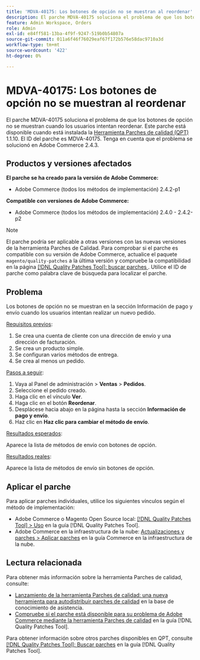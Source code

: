 ```yaml
---
title: 'MDVA-40175: Los botones de opción no se muestran al reordenar'
description: El parche MDVA-40175 soluciona el problema de que los botones de opción no se muestran cuando los usuarios intentan reordenar. Este parche está disponible cuando está instalada la [Quality Patches Tool (QPT)](https://experienceleague.adobe.com/es/docs/commerce-operations/tools/quality-patches-tool/quality-patches-tool-to-self-serve-quality-patches) 1.1.10. El ID del parche es MDVA-40175. Tenga en cuenta que el problema se solucionó en Adobe Commerce 2.4.3.
feature: Admin Workspace, Orders
role: Admin
exl-id: e84ff581-13ba-4f9f-9247-519b0b54807a
source-git-commit: 011a6f46f76029eaf67f172b576e58dac9710a3d
workflow-type: tm+mt
source-wordcount: '422'
ht-degree: 0%

---
```


# MDVA-40175: Los botones de opción no se muestran al reordenar

El parche MDVA-40175 soluciona el problema de que los botones de opción no se muestran cuando los usuarios intentan reordenar. Este parche está disponible cuando está instalada la [Herramienta Parches de calidad (QPT)](https://experienceleague.adobe.com/es/docs/commerce-operations/tools/quality-patches-tool/quality-patches-tool-to-self-serve-quality-patches) 1.1.10. El ID del parche es MDVA-40175. Tenga en cuenta que el problema se solucionó en Adobe Commerce 2.4.3.

## Productos y versiones afectados

**El parche se ha creado para la versión de Adobe Commerce:**

* Adobe Commerce (todos los métodos de implementación) 2.4.2-p1

**Compatible con versiones de Adobe Commerce:**

* Adobe Commerce (todos los métodos de implementación) 2.4.0 - 2.4.2-p2

>[!NOTE]
>
>El parche podría ser aplicable a otras versiones con las nuevas versiones de la herramienta Parches de Calidad. Para comprobar si el parche es compatible con su versión de Adobe Commerce, actualice el paquete `magento/quality-patches` a la última versión y compruebe la compatibilidad en la página [[!DNL Quality Patches Tool]: buscar parches ](https://experienceleague.adobe.com/es/docs/commerce-operations/tools/quality-patches-tool/quality-patches-tool-to-self-serve-quality-patches). Utilice el ID de parche como palabra clave de búsqueda para localizar el parche.

## Problema

Los botones de opción no se muestran en la sección Información de pago y envío cuando los usuarios intentan realizar un nuevo pedido.

<u>Requisitos previos</u>:

1. Se crea una cuenta de cliente con una dirección de envío y una dirección de facturación.
1. Se crea un producto simple.
1. Se configuran varios métodos de entrega.
1. Se crea al menos un pedido.

<u>Pasos a seguir</u>:

1. Vaya al Panel de administración > **Ventas** > **Pedidos**.
1. Seleccione el pedido creado.
1. Haga clic en el vínculo **Ver**.
1. Haga clic en el botón **Reordenar**.
1. Desplácese hacia abajo en la página hasta la sección **Información de pago y envío**.
1. Haz clic en **Haz clic para cambiar el método de envío**.

<u>Resultados esperados</u>:

Aparece la lista de métodos de envío con botones de opción.

<u>Resultados reales</u>:

Aparece la lista de métodos de envío sin botones de opción.

## Aplicar el parche

Para aplicar parches individuales, utilice los siguientes vínculos según el método de implementación:

* Adobe Commerce o Magento Open Source local: [[!DNL Quality Patches Tool] > Uso](/help/tools/quality-patches-tool/usage.md) en la guía [!DNL Quality Patches Tool].
* Adobe Commerce en la infraestructura de la nube: [Actualizaciones y parches > Aplicar parches](https://experienceleague.adobe.com/docs/commerce-cloud-service/user-guide/develop/upgrade/apply-patches.html?lang=es) en la guía Commerce en la infraestructura de la nube.

## Lectura relacionada

Para obtener más información sobre la herramienta Parches de calidad, consulte:

* [Lanzamiento de la herramienta Parches de calidad: una nueva herramienta para autodistribuir parches de calidad](https://experienceleague.adobe.com/es/docs/commerce-operations/tools/quality-patches-tool/quality-patches-tool-to-self-serve-quality-patches) en la base de conocimiento de asistencia.
* [Compruebe si el parche está disponible para su problema de Adobe Commerce mediante la herramienta Parches de calidad](/help/tools/quality-patches-tool/patches-available-in-qpt/check-patch-for-magento-issue-with-magento-quality-patches.md) en la guía [!DNL Quality Patches Tool].

Para obtener información sobre otros parches disponibles en QPT, consulte [[!DNL Quality Patches Tool]: Buscar parches](https://experienceleague.adobe.com/tools/commerce-quality-patches/index.html?lang=es) en la guía [!DNL Quality Patches Tool].
